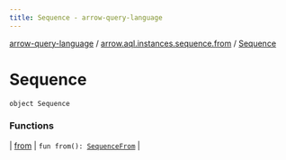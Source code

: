 ```yaml
---
title: Sequence - arrow-query-language
---
```


[arrow-query-language](../../index.html) / [arrow.aql.instances.sequence.from](../index.html) / [Sequence](./index.html)

# Sequence

`object Sequence`

### Functions

| [from](from.html) | `fun from(): `[`SequenceFrom`](../../arrow.aql.instances/-sequence-from/index.html) |

